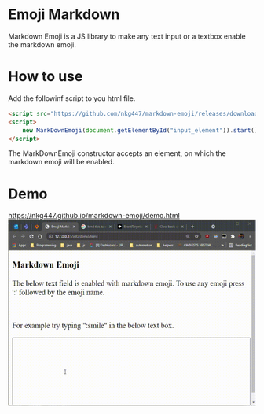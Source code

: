 # Emoji Markdown
Markdown Emoji is a JS library to make any text input or a textbox enable the markdown emoji.

# How to use
Add the followinf script to you html file.
```html
<script src="https://github.com/nkg447/markdown-emoji/releases/download/1.0/markdown-emoji.mini.js"></script>
<script>
    new MarkDownEmoji(document.getElementById("input_element")).start();
</script>
```

The MarkDownEmoji constructor accepts an element, on which the markdown emoji will be enabled.

# Demo
https://nkg447.github.io/markdown-emoji/demo.html
![Markdown Emoji](https://github.com/nkg447/markdown-emoji/raw/master/screenshot/screenshot_1.gif)
